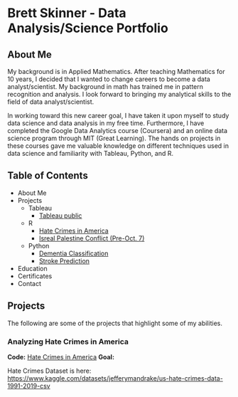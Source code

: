 # Brett Skinner - Data Analysis/Science Portfolio
## About Me
My background is in Applied Mathematics.  After teaching Mathematics for 10 years, I decided that I wanted to change careers to become a data analyst/scientist. My background in math has trained me in pattern recognition and analysis.  I look forward to bringing my analytical skills to the field of data analyst/scientist. 

In working toward this new career goal, I have taken it upon myself to study data science and data analysis in my free time. Furthermore, I have completed the Google Data Analytics course (Coursera) and an online data science program through MIT (Great Learning). The hands on projects in these courses gave me valuable knowledge on different techniques used in data science and familiarity with Tableau, Python, and R. 

## Table of Contents
* About Me
* Projects
  * Tableau
    * [Tableau public](https://public.tableau.com/app/profile/brett.skinner4090/vizzes)
  * R
    * [Hate Crimes in America]()
    * [Isreal Palestine Conflict (Pre-Oct. 7)](https://github.com/BSkinner87/Portfolio-Projects/blob/main/Israel_Palestine_Conflict_before_Oct_7_markdown.md)
  * Python
    * [Dementia Classification](https://github.com/BSkinner87/Portfolio-Projects/blob/main/Dementia.ipynb)
    * [Stroke Prediction](https://github.com/BSkinner87/Portfolio-Projects/blob/main/StrokePredictionModels.ipynb)
* Education
* Certificates
* Contact
## Projects
The following are some of the projects that highlight some of my abilities. 
### Analyzing Hate Crimes in America
**Code:** [Hate Crimes in America](https://github.com/BSkinner87/Portfolio-Projects/blob/main/HateCrimeStats.md)
**Goal:**  















Hate Crimes Dataset is here: https://www.kaggle.com/datasets/jefferymandrake/us-hate-crimes-data-1991-2019-csv

